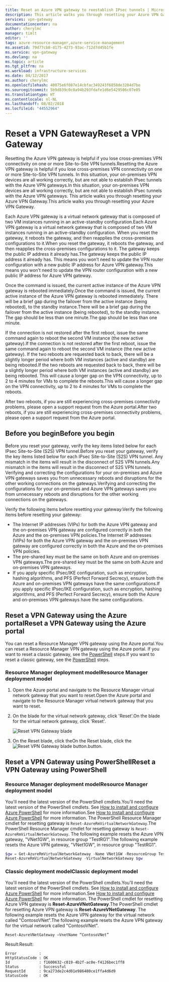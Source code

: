 ```yaml
---
title: Reset an Azure VPN gateway to reestablish IPsec tunnels | Microsoft Docs
description: This article walks you through resetting your Azure VPN Gateway to reestablish IPsec tunnels. The article applies to VPN gateways in both the classic, and the Resource Manager deployment models.
services: vpn-gateway
documentationcenter: na
author: cherylmc
manager: timlt
editor: ''
tags: azure-resource-manager,azure-service-management
ms.assetid: 79d77cb8-d175-4273-93ac-712d7d45b1fe
ms.service: vpn-gateway
ms.devlang: na
ms.topic: article
ms.tgt_pltfrm: na
ms.workload: infrastructure-services
ms.date: 04/12/2017
ms.author: cherylmc
ms.openlocfilehash: 40075e6f087e14cbfac349243f6858de3204d7be
ms.sourcegitcommit: 5b9d839c0c0a94b293fdafe1d6e5429506c07e05
ms.translationtype: HT
ms.contentlocale: nl-NL
ms.lasthandoff: 08/02/2018
ms.locfileid: "44552964"
---
```

# <a name="reset-a-vpn-gateway"></a><span data-ttu-id="2baa8-104">Reset a VPN Gateway</span><span class="sxs-lookup"><span data-stu-id="2baa8-104">Reset a VPN Gateway</span></span>

<span data-ttu-id="2baa8-105">Resetting the Azure VPN gateway is helpful if you lose cross-premises VPN connectivity on one or more Site-to-Site VPN tunnels.</span><span class="sxs-lookup"><span data-stu-id="2baa8-105">Resetting the Azure VPN gateway is helpful if you lose cross-premises VPN connectivity on one or more Site-to-Site VPN tunnels.</span></span> <span data-ttu-id="2baa8-106">In this situation, your on-premises VPN devices are all working correctly, but are not able to establish IPsec tunnels with the Azure VPN gateways.</span><span class="sxs-lookup"><span data-stu-id="2baa8-106">In this situation, your on-premises VPN devices are all working correctly, but are not able to establish IPsec tunnels with the Azure VPN gateways.</span></span> <span data-ttu-id="2baa8-107">This article walks you through resetting your Azure VPN Gateway.</span><span class="sxs-lookup"><span data-stu-id="2baa8-107">This article walks you through resetting your Azure VPN Gateway.</span></span> 

<span data-ttu-id="2baa8-108">Each Azure VPN gateway is a virtual network gateway that is composed of two VM instances running in an active-standby configuration.</span><span class="sxs-lookup"><span data-stu-id="2baa8-108">Each Azure VPN gateway is a virtual network gateway that is composed of two VM instances running in an active-standby configuration.</span></span> <span data-ttu-id="2baa8-109">When you reset the gateway, it reboots the gateway, and then reapplies the cross-premises configurations to it.</span><span class="sxs-lookup"><span data-stu-id="2baa8-109">When you reset the gateway, it reboots the gateway, and then reapplies the cross-premises configurations to it.</span></span> <span data-ttu-id="2baa8-110">The gateway keeps the public IP address it already has.</span><span class="sxs-lookup"><span data-stu-id="2baa8-110">The gateway keeps the public IP address it already has.</span></span> <span data-ttu-id="2baa8-111">This means you won’t need to update the VPN router configuration with a new public IP address for Azure VPN gateway.</span><span class="sxs-lookup"><span data-stu-id="2baa8-111">This means you won’t need to update the VPN router configuration with a new public IP address for Azure VPN gateway.</span></span>  

<span data-ttu-id="2baa8-112">Once the command is issued, the current active instance of the Azure VPN gateway is rebooted immediately.</span><span class="sxs-lookup"><span data-stu-id="2baa8-112">Once the command is issued, the current active instance of the Azure VPN gateway is rebooted immediately.</span></span> <span data-ttu-id="2baa8-113">There will be a brief gap during the failover from the active instance (being rebooted), to the standby instance.</span><span class="sxs-lookup"><span data-stu-id="2baa8-113">There will be a brief gap during the failover from the active instance (being rebooted), to the standby instance.</span></span> <span data-ttu-id="2baa8-114">The gap should be less than one minute.</span><span class="sxs-lookup"><span data-stu-id="2baa8-114">The gap should be less than one minute.</span></span>

<span data-ttu-id="2baa8-115">If the connection is not restored after the first reboot, issue the same command again to reboot the second VM instance (the new active gateway).</span><span class="sxs-lookup"><span data-stu-id="2baa8-115">If the connection is not restored after the first reboot, issue the same command again to reboot the second VM instance (the new active gateway).</span></span> <span data-ttu-id="2baa8-116">If the two reboots are requested back to back, there will be a slightly longer period where both VM instances (active and standby) are being rebooted.</span><span class="sxs-lookup"><span data-stu-id="2baa8-116">If the two reboots are requested back to back, there will be a slightly longer period where both VM instances (active and standby) are being rebooted.</span></span> <span data-ttu-id="2baa8-117">This will cause a longer gap on the VPN connectivity, up to 2 to 4 minutes for VMs to complete the reboots.</span><span class="sxs-lookup"><span data-stu-id="2baa8-117">This will cause a longer gap on the VPN connectivity, up to 2 to 4 minutes for VMs to complete the reboots.</span></span>

<span data-ttu-id="2baa8-118">After two reboots, if you are still experiencing cross-premises connectivity problems, please open a support request from the Azure portal.</span><span class="sxs-lookup"><span data-stu-id="2baa8-118">After two reboots, if you are still experiencing cross-premises connectivity problems, please open a support request from the Azure portal.</span></span>

## <a name="before-you-begin"></a><span data-ttu-id="2baa8-119">Before you begin</span><span class="sxs-lookup"><span data-stu-id="2baa8-119">Before you begin</span></span>
<span data-ttu-id="2baa8-120">Before you reset your gateway, verify the key items listed below for each IPsec Site-to-Site (S2S) VPN tunnel.</span><span class="sxs-lookup"><span data-stu-id="2baa8-120">Before you reset your gateway, verify the key items listed below for each IPsec Site-to-Site (S2S) VPN tunnel.</span></span> <span data-ttu-id="2baa8-121">Any mismatch in the items will result in the disconnect of S2S VPN tunnels.</span><span class="sxs-lookup"><span data-stu-id="2baa8-121">Any mismatch in the items will result in the disconnect of S2S VPN tunnels.</span></span> <span data-ttu-id="2baa8-122">Verifying and correcting the configurations for your on-premises and Azure VPN gateways saves you from unnecessary reboots and disruptions for the other working connections on the gateways.</span><span class="sxs-lookup"><span data-stu-id="2baa8-122">Verifying and correcting the configurations for your on-premises and Azure VPN gateways saves you from unnecessary reboots and disruptions for the other working connections on the gateways.</span></span>

<span data-ttu-id="2baa8-123">Verify the following items before resetting your gateway:</span><span class="sxs-lookup"><span data-stu-id="2baa8-123">Verify the following items before resetting your gateway:</span></span>

* <span data-ttu-id="2baa8-124">The Internet IP addresses (VIPs) for both the Azure VPN gateway and the on-premises VPN gateway are configured correctly in both the Azure and the on-premises VPN policies.</span><span class="sxs-lookup"><span data-stu-id="2baa8-124">The Internet IP addresses (VIPs) for both the Azure VPN gateway and the on-premises VPN gateway are configured correctly in both the Azure and the on-premises VPN policies.</span></span>
* <span data-ttu-id="2baa8-125">The pre-shared key must be the same on both Azure and on-premises VPN gateways.</span><span class="sxs-lookup"><span data-stu-id="2baa8-125">The pre-shared key must be the same on both Azure and on-premises VPN gateways.</span></span>
* <span data-ttu-id="2baa8-126">If you apply specific IPsec/IKE configuration, such as encryption, hashing algorithms, and PFS (Perfect Forward Secrecy), ensure both the Azure and on-premises VPN gateways have the same configurations.</span><span class="sxs-lookup"><span data-stu-id="2baa8-126">If you apply specific IPsec/IKE configuration, such as encryption, hashing algorithms, and PFS (Perfect Forward Secrecy), ensure both the Azure and on-premises VPN gateways have the same configurations.</span></span>

## <a name="reset-a-vpn-gateway-using-the-azure-portal"></a><span data-ttu-id="2baa8-127">Reset a VPN Gateway using the Azure portal</span><span class="sxs-lookup"><span data-stu-id="2baa8-127">Reset a VPN Gateway using the Azure portal</span></span>

<span data-ttu-id="2baa8-128">You can reset a Resource Manager VPN gateway using the Azure portal.</span><span class="sxs-lookup"><span data-stu-id="2baa8-128">You can reset a Resource Manager VPN gateway using the Azure portal.</span></span> <span data-ttu-id="2baa8-129">If you want to reset a classic gateway, see the [PowerShell](#resetclassic) steps.</span><span class="sxs-lookup"><span data-stu-id="2baa8-129">If you want to reset a classic gateway, see the [PowerShell](#resetclassic) steps.</span></span>

### <a name="resource-manager-deployment-model"></a><span data-ttu-id="2baa8-130">Resource Manager deployment model</span><span class="sxs-lookup"><span data-stu-id="2baa8-130">Resource Manager deployment model</span></span>

1. <span data-ttu-id="2baa8-131">Open the Azure portal and navigate to the Resource Manager virtual network gateway that you want to reset.</span><span class="sxs-lookup"><span data-stu-id="2baa8-131">Open the Azure portal and navigate to the Resource Manager virtual network gateway that you want to reset.</span></span>
2. <span data-ttu-id="2baa8-132">On the blade for the virtual network gateway, click 'Reset'.</span><span class="sxs-lookup"><span data-stu-id="2baa8-132">On the blade for the virtual network gateway, click 'Reset'.</span></span>

    ![Reset VPN Gateway blade](https://docstestmedia1.blob.core.windows.net/azure-media/articles/vpn-gateway/media/vpn-gateway-howto-reset-gateway/reset-vpn-gateway-portal.png)

3. <span data-ttu-id="2baa8-134">On the Reset blade, click the</span><span class="sxs-lookup"><span data-stu-id="2baa8-134">On the Reset blade, click the</span></span> ![Reset VPN Gateway blade](https://docstestmedia1.blob.core.windows.net/azure-media/articles/vpn-gateway/media/vpn-gateway-howto-reset-gateway/reset-button.png) <span data-ttu-id="2baa8-136">button.</span><span class="sxs-lookup"><span data-stu-id="2baa8-136">button.</span></span>


## <a name="reset-a-vpn-gateway-using-powershell"></a><span data-ttu-id="2baa8-137">Reset a VPN Gateway using PowerShell</span><span class="sxs-lookup"><span data-stu-id="2baa8-137">Reset a VPN Gateway using PowerShell</span></span>

### <a name="resource-manager-deployment-model"></a><span data-ttu-id="2baa8-138">Resource Manager deployment model</span><span class="sxs-lookup"><span data-stu-id="2baa8-138">Resource Manager deployment model</span></span>

<span data-ttu-id="2baa8-139">You'll need the latest version of the PowerShell cmdlets.</span><span class="sxs-lookup"><span data-stu-id="2baa8-139">You'll need the latest version of the PowerShell cmdlets.</span></span> <span data-ttu-id="2baa8-140">See [How to install and configure Azure PowerShell](/powershell/azureps-cmdlets-docs) for more information.</span><span class="sxs-lookup"><span data-stu-id="2baa8-140">See [How to install and configure Azure PowerShell](/powershell/azureps-cmdlets-docs) for more information.</span></span> <span data-ttu-id="2baa8-141">The PowerShell Resource Manager cmdlet for resetting gateway is `Reset-AzureRmVirtualNetworkGateway`.</span><span class="sxs-lookup"><span data-stu-id="2baa8-141">The PowerShell Resource Manager cmdlet for resetting gateway is `Reset-AzureRmVirtualNetworkGateway`.</span></span> <span data-ttu-id="2baa8-142">The following example resets the Azure VPN gateway, "VNet1GW", in resource group "TestRG1".</span><span class="sxs-lookup"><span data-stu-id="2baa8-142">The following example resets the Azure VPN gateway, "VNet1GW", in resource group "TestRG1".</span></span>

```powershell
$gw = Get-AzureRmVirtualNetworkGateway -Name VNet1GW -ResourceGroup TestRG1
Reset-AzureRmVirtualNetworkGateway -VirtualNetworkGateway $gw
```

### <a name="resetclassic"></a><span data-ttu-id="2baa8-143">Classic deployment model</span><span class="sxs-lookup"><span data-stu-id="2baa8-143">Classic deployment model</span></span>

<span data-ttu-id="2baa8-144">You'll need the latest version of the PowerShell cmdlets.</span><span class="sxs-lookup"><span data-stu-id="2baa8-144">You'll need the latest version of the PowerShell cmdlets.</span></span> <span data-ttu-id="2baa8-145">See [How to install and configure Azure PowerShell](/powershell/azureps-cmdlets-docs) for more information.</span><span class="sxs-lookup"><span data-stu-id="2baa8-145">See [How to install and configure Azure PowerShell](/powershell/azureps-cmdlets-docs) for more information.</span></span> <span data-ttu-id="2baa8-146">The PowerShell cmdlet for resetting Azure VPN gateway is **Reset-AzureVNetGateway**.</span><span class="sxs-lookup"><span data-stu-id="2baa8-146">The PowerShell cmdlet for resetting Azure VPN gateway is **Reset-AzureVNetGateway**.</span></span> <span data-ttu-id="2baa8-147">The following example resets the Azure VPN gateway for the virtual network called "ContosoVNet".</span><span class="sxs-lookup"><span data-stu-id="2baa8-147">The following example resets the Azure VPN gateway for the virtual network called "ContosoVNet".</span></span>

```powershell
Reset-AzureVNetGateway –VnetName “ContosoVNet”
``` 

<span data-ttu-id="2baa8-148">Result:</span><span class="sxs-lookup"><span data-stu-id="2baa8-148">Result:</span></span>

    Error          :
    HttpStatusCode : OK
    Id             : f1600632-c819-4b2f-ac0e-f4126bec1ff8
    Status         : Successful
    RequestId      : 9ca273de2c4d01e986480ce1ffa4d6d9
    StatusCode     : OK




